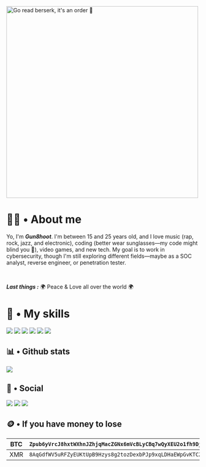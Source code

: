 <a href="https://github.com/Gun8hoot"><img src="./bdg_berserk.jpg" alt="Go read berserk, it's an order 🛐" width="500"></a>

<h1> 🧑‍💻 • About me </h1>

Yo, I'm ***Gun8hoot***. I'm between 15 and 25 years old, and I love music (rap, rock, jazz, and electronic), coding (better wear sunglasses—my code might blind you 👀), video games, and new tech. My goal is to work in cybersecurity, though I'm still exploring different fields—maybe as a SOC analyst, reverse engineer, or penetration tester.

<br>

***Last things :*** 
🌍 Peace & Love all over the world 🌍

<h1> 💽  • My skills </h1>

<div style="align-item: center">
    <a href="https://github.com/Gun8hoot?tab=repositories&q&type&language=python&sort"><img src="https://img.shields.io/badge/c-%2300599C.svg?style=for-the-badge&logo=c&logoColor=white"></a>
    <a href="https://github.com/Gun8hoot?tab=repositories&q&type&language=c%2B%2B&sort"><img src="https://img.shields.io/badge/c++-%2300599C.svg?style=for-the-badge&logo=c%2B%2B&logoColor=white"></a>
    <a href="https://github.com/Gun8hoot?tab=repositories&q&type&language=python&sort"><img src="https://img.shields.io/badge/python-3670A0?style=for-the-badge&logo=python&logoColor=white"></a>
    <a href="https://github.com/Gun8hoot?tab=repositories&q&type&language=html&sort"><img src="https://img.shields.io/badge/html5-%23E34F26.svg?style=for-the-badge&logo=html5&logoColor=white"></a>
    <a href="https://github.com/Gun8hoot?tab=repositories&q&type&language=shell&sort"><img src="https://img.shields.io/badge/bash_script-%23121011.svg?style=for-the-badge&logo=gnu-bash&logoColor=white"></a>
    <a href="?"><img src="https://img.shields.io/badge/Linux-FCC624?style=for-the-badge&logo=linux&logoColor=black"></a>
</div>


 
<h2> 📊  • Github stats </h2>
    <a href="?"><img src="https://github-readme-stats.vercel.app/api/top-langs/?username=Gun8hoot&bg_color=0,000000,130F40"></a>

<h2>💬 • Social </h2>
    <a href="https://infosec.exchange/@Gun8hoot"><img src="https://img.shields.io/badge/-MASTODON-%232B90D9?style=for-the-badge&logo=mastodon&logoColor=white"></a>
    <a href="https://bsky.app/profile/gun8hoot.bsky.social"><img src="https://img.shields.io/badge/Bluesky-0285FF?style=for-the-badge&logo=Bluesky&logoColor=white"></a>
    <a href="mailto:gun8hoot@proton.me"><img src="https://img.shields.io/badge/ProtonMail-8B89CC?style=for-the-badge&logo=protonmail&logoColor=white"></a>


<h2>🪙 • If you have money to lose</h2>

| BTC | `Zpub6yVrcJ8hxtWXhnJZhjqMacZGNx6mVcBLyCBq7wQyXEU2o1fh9DjQXDak2f4Pu7nwKmBpzhXzhYiAeNTw6yEaxxksVMtbUDwUzxp25rpt8cb` |
|-----------------------------------------------------------------------------------------------------------|-----------------------------|
| XMR | `8AqGdfWV5uRFZyEUKtUpB9Hzys8g2tozDexbPJp9xqLDHaEWpGvKTCZKXQBCYPu8Lb6E3emADjpjCD6FRsBSmdY76vw83DD` |

